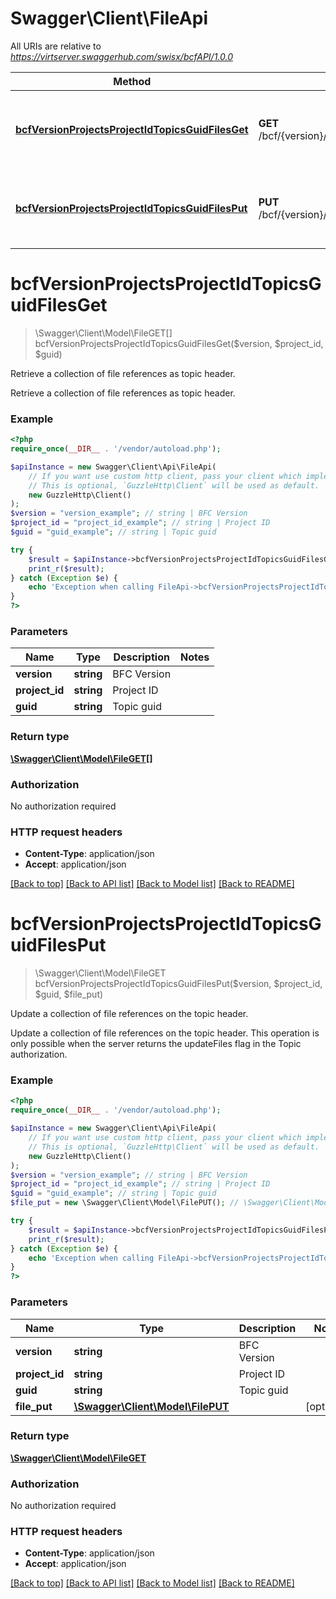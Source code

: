 # Swagger\Client\FileApi

All URIs are relative to *https://virtserver.swaggerhub.com/swisx/bcfAPI/1.0.0*

Method | HTTP request | Description
------------- | ------------- | -------------
[**bcfVersionProjectsProjectIdTopicsGuidFilesGet**](FileApi.md#bcfVersionProjectsProjectIdTopicsGuidFilesGet) | **GET** /bcf/{version}/projects/{project_id}/topics/{guid}/files | Retrieve a collection of file references as topic header.
[**bcfVersionProjectsProjectIdTopicsGuidFilesPut**](FileApi.md#bcfVersionProjectsProjectIdTopicsGuidFilesPut) | **PUT** /bcf/{version}/projects/{project_id}/topics/{guid}/files | Update a collection of file references on the topic header.


# **bcfVersionProjectsProjectIdTopicsGuidFilesGet**
> \Swagger\Client\Model\FileGET[] bcfVersionProjectsProjectIdTopicsGuidFilesGet($version, $project_id, $guid)

Retrieve a collection of file references as topic header.

Retrieve a collection of file references as topic header.

### Example
```php
<?php
require_once(__DIR__ . '/vendor/autoload.php');

$apiInstance = new Swagger\Client\Api\FileApi(
    // If you want use custom http client, pass your client which implements `GuzzleHttp\ClientInterface`.
    // This is optional, `GuzzleHttp\Client` will be used as default.
    new GuzzleHttp\Client()
);
$version = "version_example"; // string | BFC Version
$project_id = "project_id_example"; // string | Project ID
$guid = "guid_example"; // string | Topic guid

try {
    $result = $apiInstance->bcfVersionProjectsProjectIdTopicsGuidFilesGet($version, $project_id, $guid);
    print_r($result);
} catch (Exception $e) {
    echo 'Exception when calling FileApi->bcfVersionProjectsProjectIdTopicsGuidFilesGet: ', $e->getMessage(), PHP_EOL;
}
?>
```

### Parameters

Name | Type | Description  | Notes
------------- | ------------- | ------------- | -------------
 **version** | **string**| BFC Version |
 **project_id** | **string**| Project ID |
 **guid** | **string**| Topic guid |

### Return type

[**\Swagger\Client\Model\FileGET[]**](../Model/FileGET.md)

### Authorization

No authorization required

### HTTP request headers

 - **Content-Type**: application/json
 - **Accept**: application/json

[[Back to top]](#) [[Back to API list]](../../README.md#documentation-for-api-endpoints) [[Back to Model list]](../../README.md#documentation-for-models) [[Back to README]](../../README.md)

# **bcfVersionProjectsProjectIdTopicsGuidFilesPut**
> \Swagger\Client\Model\FileGET bcfVersionProjectsProjectIdTopicsGuidFilesPut($version, $project_id, $guid, $file_put)

Update a collection of file references on the topic header.

Update a collection of file references on the topic header. This operation is only possible when the server returns the updateFiles flag in the Topic authorization.

### Example
```php
<?php
require_once(__DIR__ . '/vendor/autoload.php');

$apiInstance = new Swagger\Client\Api\FileApi(
    // If you want use custom http client, pass your client which implements `GuzzleHttp\ClientInterface`.
    // This is optional, `GuzzleHttp\Client` will be used as default.
    new GuzzleHttp\Client()
);
$version = "version_example"; // string | BFC Version
$project_id = "project_id_example"; // string | Project ID
$guid = "guid_example"; // string | Topic guid
$file_put = new \Swagger\Client\Model\FilePUT(); // \Swagger\Client\Model\FilePUT | 

try {
    $result = $apiInstance->bcfVersionProjectsProjectIdTopicsGuidFilesPut($version, $project_id, $guid, $file_put);
    print_r($result);
} catch (Exception $e) {
    echo 'Exception when calling FileApi->bcfVersionProjectsProjectIdTopicsGuidFilesPut: ', $e->getMessage(), PHP_EOL;
}
?>
```

### Parameters

Name | Type | Description  | Notes
------------- | ------------- | ------------- | -------------
 **version** | **string**| BFC Version |
 **project_id** | **string**| Project ID |
 **guid** | **string**| Topic guid |
 **file_put** | [**\Swagger\Client\Model\FilePUT**](../Model/FilePUT.md)|  | [optional]

### Return type

[**\Swagger\Client\Model\FileGET**](../Model/FileGET.md)

### Authorization

No authorization required

### HTTP request headers

 - **Content-Type**: application/json
 - **Accept**: application/json

[[Back to top]](#) [[Back to API list]](../../README.md#documentation-for-api-endpoints) [[Back to Model list]](../../README.md#documentation-for-models) [[Back to README]](../../README.md)

